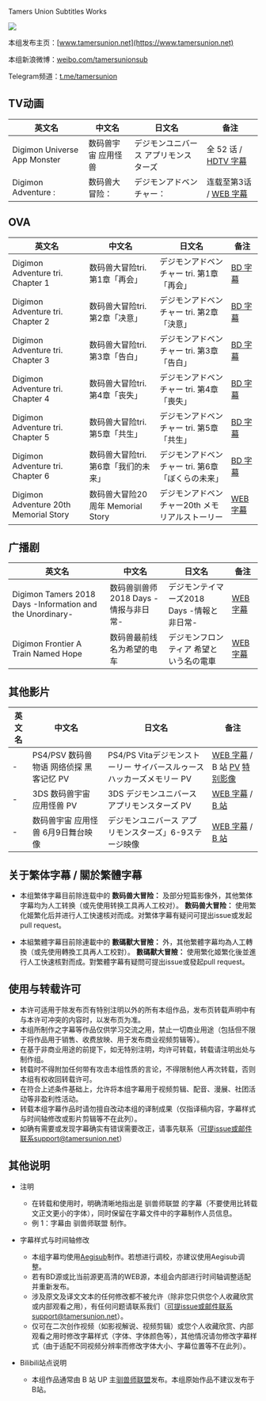Tamers Union Subtitles Works

![](https://static.tamersunion.net/wp-content/uploads/logo_tamersunion_v4.png)

本组发布主页：[www.tamersunion.net](https://www.tamersunion.net)

本组新浪微博：[weibo.com/tamersunionsub](https://weibo.com/tamersunionsub)

Telegram频道：[t.me/tamersunion](https://https://t.me/tamersunion)

## TV动画

| 英文名                           | 中文名                 | 日文名                            | 备注                                             |
| ------------------------------- | ---------------------- | -------------------------------- | ------------------------------------------------ |
| Digimon Universe App Monster    | 数码兽宇宙 应用怪兽      | デジモンユニバース アプリモンスターズ  | 全 52 话 / [HDTV 字幕](./Digimon_Universe_App_Monster) |
| Digimon Adventure :             | 数码兽大冒险：          | デジモンアドベンチャー：               | 连载至第3话 / [WEB 字幕](./Digimon_Adventure_2020)                                         |

## OVA
| 英文名                         | 中文名                  | 日文名                                 | 备注                                                         |
| ------------------------------ | ----------------------- | -------------------------------------- | ------------------------------------------------------------ |
| Digimon Adventure tri. Chapter 1  | 数码兽大冒险tri. 第1章「再会」       | デジモンアドベンチャー tri. 第1章「再会」| [BD 字幕](./Digimon_Adventure_tri_Chapter_1) |
| Digimon Adventure tri. Chapter 2  | 数码兽大冒险tri. 第2章「决意」       | デジモンアドベンチャー tri. 第2章「決意」| [BD 字幕](./Digimon_Adventure_tri_Chapter_2) |
| Digimon Adventure tri. Chapter 3  | 数码兽大冒险tri. 第3章「告白」       | デジモンアドベンチャー tri. 第3章「告白」| [BD 字幕](./Digimon_Adventure_tri_Chapter_3) |
| Digimon Adventure tri. Chapter 4  | 数码兽大冒险tri. 第4章「丧失」       | デジモンアドベンチャー tri. 第4章「喪失」| [BD 字幕](./Digimon_Adventure_tri_Chapter_4) |
| Digimon Adventure tri. Chapter 5  | 数码兽大冒险tri. 第5章「共生」       | デジモンアドベンチャー tri. 第5章「共生」| [BD 字幕](./Digimon_Adventure_tri_Chapter_5) |
| Digimon Adventure tri. Chapter 6  | 数码兽大冒险tri. 第6章「我们的未来」  | デジモンアドベンチャー tri. 第6章「ぼくらの未来」| [BD 字幕](./Digimon_Adventure_tri_Chapter_6) |
| Digimon Adventure 20th Memorial Story | 数码兽大冒险20周年 Memorial Story | デジモンアドベンチャー20th メモリアルストーリー | [WEB 字幕](./Digimon_Adventure_20th_Memorial_Story) |

## 广播剧
| 英文名                              | 中文名                              | 日文名                    | 备注                                       |
| -------------------------------- | -------------------------------- | ---------------------- | ---------------------------------------- |
| Digimon Tamers 2018 Days -Information and the Unordinary-            | 数码兽驯兽师 2018 Days -情报与非日常-               | デジモンテイマーズ2018 Days -情報と非日常-                   | [WEB 字幕](./Digimon_Tamers_2018_Days_Information_and_the_Unordinary) |
| Digimon Frontier A Train Named Hope   | 数码兽最前线 名为希望的电车               | デジモンフロンティア 希望という名の電車                  | [WEB 字幕](./Digimon_Frontier_A_Train_Named_Hope) |

## 其他影片

| 英文名                              | 中文名                              | 日文名                    | 备注                                       |
| -------------------------------- | -------------------------------- | ---------------------- | ---------------------------------------- |
| -            | PS4/PSV 数码兽物语 网络侦探 黑客记忆 PV                  | PS4/PS Vitaデジモンストーリー サイバースルゥース ハッカーズメモリー PV                   | [WEB 字幕](./PS4PSV_Digimon_Story_Cyber_Sleuth_Hackers_Memory_PV) / B 站 [PV](https://www.bilibili.com/video/av17216908/)  [特别影像](http://www.bilibili.com/video/av15941715/) |
| - | 3DS 数码兽宇宙 应用怪兽 PV                    | 3DS デジモンユニバース アプリモンスターズ PV            | [WEB 字幕](./3DS_Digimon_Universe_App_Monster_PV) / [B 站](http://www.bilibili.com/video/av5679135)  |
| -                | 数码兽宇宙 应用怪兽 6月9日舞台映像                             | デジモンユニバース アプリモンスターズ」6-9ステージ映像                 | [WEB 字幕](./Digimon_Universe_App_Monster_Stage) / [B 站](https://www.bilibili.com/video/av13745318) |



## 关于繁体字幕 / 關於繁體字幕

- 本组繁体字幕目前除连载中的 **数码兽大冒险：** 及部分短篇影像外，其他繁体字幕均为人工转换（或先使用转换工具再人工校对）。 **数码兽大冒险：** 使用繁化姬繁化后并进行人工快速核对而成。对繁体字幕有疑问可提出issue或发起pull request。

- 本組繁體字幕目前除連載中的 **數碼獸大冒險：** 外，其他繁體字幕均為人工轉換（或先使用轉換工具再人工校對）。 **數碼獸大冒險：** 使用繁化姬繁化後並進行人工快速核對而成。對繁體字幕有疑問可提出issue或發起pull request。




## 使用与转载许可

- 本许可适用于除发布页有特别注明以外的所有本组作品，发布页转载声明中有与本许可冲突的内容时，以发布页为准。
- 本组所制作之字幕等作品仅供学习交流之用，禁止一切商业用途（包括但不限于将作品用于销售、收费放映、用于发布商业视频剪辑等）。
- 在基于非商业用途的前提下，如无特别注明，均许可转载，转载请注明出处与制作组。
- 转载时不得附加任何带有攻击本组性质的言论，不得限制他人再次转载，否则本组有权收回转载许可。
- 在符合上述条件基础上，允许将本组字幕用于视频剪辑、配音、漫展、社团活动等非盈利性活动。
- 转载本组字幕作品时请勿擅自改动本组的译制成果（仅指译稿内容，字幕样式与时间轴修改或影片剪辑等不在此列）。
- 如确有需要或发现字幕确实有错误需要改正，请事先联系（可提issue或邮件联系support@tamersunion.net）


## 其他说明

- 注明

  - 在转载和使用时，明确清晰地指出是 驯兽师联盟 的字幕（不要使用比转载文正文更小的字体），同时保留在字幕文件中的字幕制作人员信息。
  - 例 1：字幕由 驯兽师联盟 制作。

- 字幕样式与时间轴修改

  - 本组字幕均使用[Aegisub](http://www.aegisub.org/)制作。若想进行调校，亦建议使用Aegisub调整。
  - 若有BD源或比当前源更高清的WEB源，本组会内部进行时间轴调整适配并重新发布。
  - 涉及原文及译文文本的任何修改都不被允许（除非您只供您个人收藏欣赏或内部观看之用），有任何问题请联系我们（可提issue或邮件联系support@tamersunion.net）。
  - 仅可在二次创作视频（如影视解说、视频剪辑）或您个人收藏欣赏、内部观看之用时修改字幕样式（字体、字体颜色等），其他情况请勿修改字幕样式（由于适配不同视频分辨率而修改字体大小、字幕位置等不在此列）。

- Bilibili站点说明
  - 本组作品通常由 B 站 UP 主[驯兽师联盟](https://space.bilibili.com/3923048)发布。本组原始作品不建议发布于B站。